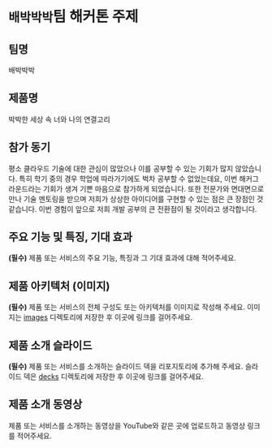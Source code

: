 # `배박박박`팀 해커톤 주제

## 팀명

배박박박

## 제품명

박박한 세상 속 너와 나의 연결고리

## 참가 동기

평소 클라우드 기술에 대한 관심이 많았으나 이를 공부할 수 있는 기회가 많지 않았습니다. 특히 학기 중의 경우 학업에 따라가기에도 벅차 공부할 수 없었는데요, 이번 해커그라운드라는 기회가 생겨 기쁜 마음으로 참가하게 되었습니다. 또한 전문가와 면대면으로 만나 기술 멘토링을 받으며 저희가 상상한 아이디어를 구현할 수 있는 점은 큰 장점인 것 같습니다. 이번 경험이 앞으로 저희 개발 공부의 큰 전환점이 될 것이라고 생각합니다.

## 주요 기능 및 특징, 기대 효과

**(필수)** 제품 또는 서비스의 주요 기능, 특징과 그 기대 효과에 대해 적어주세요.

## 제품 아키텍처 (이미지)

**(필수)** 제품 또는 서비스의 전체 구성도 또는 아키텍처를 이미지로 작성해 주세요. 이미지는 [images](./images) 디렉토리에 저장한 후 이곳에 링크를 걸어주세요.

## 제품 소개 슬라이드

**(필수)** 제품 또는 서비스를 소개하는 슬라이드 덱을 리포지토리에 추가해 주세요. 슬라이드 덱은 [decks](./decks) 디렉토리에 저장한 후 이곳에 링크를 걸어주세요.

## 제품 소개 동영상

제품 또는 서비스를 소개하는 동영상을 YouTube와 같은 곳에 업로드하고 동영상 링크를 적어주세요.
